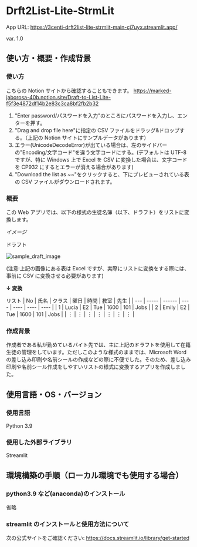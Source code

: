 # Drft2List-Lite-StrmLit

App URL: https://3centi-drft2list-lite-strmlit-main-cj7uyx.streamlit.app/

var. 1.0

## 使い方・概要・作成背景

### 使い方

こちらの Notion サイトから確認することもできます。
https://marked-jaborosa-40b.notion.site/Draft-to-List-Lite-f5f3e4872df14b2e83c3ca8bf2fb2b32

1. "Enter password/パスワードを入力"のところにパスワードを入力し、エンターを押す。
2. "Drag and drop file here"に指定の CSV ファイルをドラッグ&ドロップする。（上記の Notion サイトにサンプルデータがあります）
3. エラー(UnicodeDecodeError)が出ている場合は、左のサイドバーの"Encoding/文字コード"を違う文字コードにする。(デフォルトは UTF-8 ですが、特に Windows 上で Excel を CSV に変換した場合は、文字コードを CP932 にするとエラーが消える場合があります)
4. "Download the list as ~~"をクリックすると、下にプレビューされている表の CSV ファイルがダウンロードされます。

### 概要

この Web アプリでは、以下の様式の生徒名簿（以下、ドラフト）をリストに変換します。

_イメージ_

ドラフト

![sample_draft_image](https://github.com/3centi/Drft2List-Lite-StrmLit/assets/104761003/d25d1dc7-d34d-4538-82a4-2fcc659617cd)

(注意:上記の画像にある表は Excel ですが、実際にリストに変換をする際には、事前に CSV に変換させる必要があります)

**↓ 変換**

リスト
| No | 氏名 | クラス | 曜日 | 時間 | 教室 | 先生 |
| --- | ----- | ------ | ---- | ---- | ---- | ---- |
| 1 | Lucia | E2 | Tue | 1600 | 101 | Jobs |
| 2 | Emily | E2 | Tue | 1600 | 101 | Jobs |
| ︙ | ︙ | ︙ | ︙ | ︙ | ︙ | ︙ |

### 作成背景

作成者である私が勤めているバイト先では、主に上記のドラフトを使用して在籍生徒の管理をしています。ただしこのような様式のままでは、Microsoft Word の差し込み印刷や名前シールの作成などの際に不便でした。そのため、差し込み印刷や名前シール作成をしやすいリストの様式に変換するアプリを作成しました。

## 使用言語・OS・バージョン

### 使用言語

Python 3.9

### 使用した外部ライブラリ

Streamlit

## 環境構築の手順（ローカル環境でも使用する場合）

### python3.9 など(anaconda)のインストール

省略

### streamlit のインストールと使用方法について

次の公式サイトをご確認ください:
https://docs.streamlit.io/library/get-started
